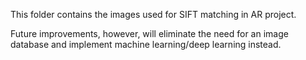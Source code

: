 This folder contains the images used for SIFT matching in AR project.

Future improvements, however, will eliminate the need for an image database and implement machine learning/deep learning instead.
